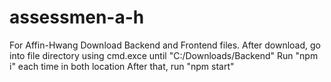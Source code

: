 # assessmen-a-h
For Affin-Hwang
Download Backend and Frontend files.
After download, go into file directory using cmd.exce until "C:/Downloads/Backend"
Run "npm i" each time in both location
After that, run "npm start"
